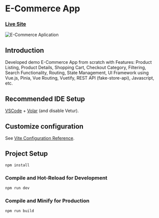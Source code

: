 # E-Commerce App

### [Live Site](https://sage-starship-f483c5.netlify.app/)

![E-Commerce Aplication](https://vlad-nn.netlify.app/_nuxt/ecom.C76aZMUe.png)

## Introduction
Developed demo E-Commerce App from scratch with Features: Product Listing, Product Details, Shopping Cart, Checkout Category, Filtering, Search Functionality, Routing, State Management, UI Framework using Vue.js, Pinia, Vue Routing, Vuetify, REST API (fake-store-api), Javascript, etc.

## Recommended IDE Setup

[VSCode](https://code.visualstudio.com/) + [Volar](https://marketplace.visualstudio.com/items?itemName=Vue.volar) (and disable Vetur).

## Customize configuration

See [Vite Configuration Reference](https://vite.dev/config/).

## Project Setup

```sh
npm install
```

### Compile and Hot-Reload for Development

```sh
npm run dev
```

### Compile and Minify for Production

```sh
npm run build
```

